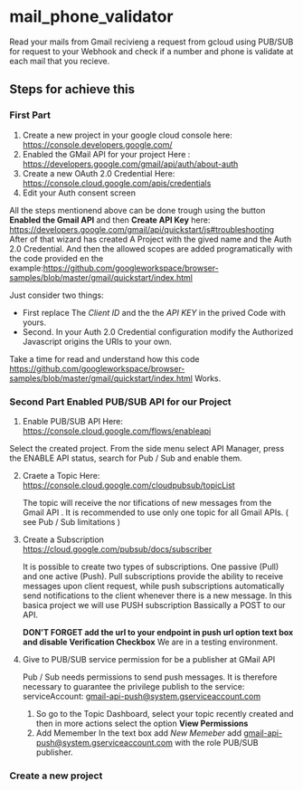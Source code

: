 # mail_phone_validator
Read your mails from Gmail recivieng a request from gcloud using  PUB/SUB for request to your Webhook and check if  a number and phone is validate at each mail that you recieve.

## Steps for achieve this
### First Part
1. Create a new project in your google cloud console 
   here: https://console.developers.google.com/
2. Enabled the GMail API for your project
   Here : https://developers.google.com/gmail/api/auth/about-auth
3. Create a new OAuth 2.0 Credential
   Here: https://console.cloud.google.com/apis/credentials
4. Edit your Auth consent screen

All the steps mentionend above can be done trough using the button **Enabled the Gmail API** and then **Create API Key**
here: https://developers.google.com/gmail/api/quickstart/js#troubleshooting
After of that wizard has created A Project with the gived name and the Auth 2.0 Credential. 
And then the allowed scopes are added programatically with the code provided en the example:https://github.com/googleworkspace/browser-samples/blob/master/gmail/quickstart/index.html


Just consider two things: 
- First replace The *Client ID* and the the *API KEY* in the prived Code with yours.
- Second. In your Auth 2.0 Credential configuration modify the Authorized Javascript origins the URIs to your own.

Take a time for read and understand how this code https://github.com/googleworkspace/browser-samples/blob/master/gmail/quickstart/index.html Works.

### Second Part Enabled PUB/SUB API for our Project 
1. Enable PUB/SUB API Here: https://console.cloud.google.com/flows/enableapi

Select the created project. From the side menu select API Manager, press the ENABLE API status, search for Pub / Sub and enable them.

2. Craete a Topic 
   Here: https://console.cloud.google.com/cloudpubsub/topicList

   The topic will receive the nor tifications of new messages from the Gmail API . It is recommended to use only one topic for all Gmail APIs. ( see Pub / Sub limitations )

3. Create a Subscription
   https://cloud.google.com/pubsub/docs/subscriber

   It is possible to create two types of subscriptions. One passive (Pull) and one active (Push). Pull subscriptions provide the ability to receive messages upon client request, while push subscriptions automatically send notifications to the client whenever there is a new message.
   In this basica project we will use PUSH subscription Bassically a POST to our API.

    
   **DON'T FORGET add the url to your endpoint in push url option text box and disable Verification Checkbox** We are in a testing environment.

4. Give to PUB/SUB service  permission for be a publisher at    GMail API
   
   Pub / Sub needs permissions to send push messages. It is therefore necessary to guarantee the privilege publish to the service: serviceAccount: gmail-api-push@system.gserviceaccount.com
   1. So go to the Topic Dashboard, select your topic recently created and then in more actions select the option **View Permissions**
   2. Add Memember 
      In the text box add *New Memeber* add gmail-api-push@system.gserviceaccount.com with the role PUB/SUB publisher.

      







### Create a new project 